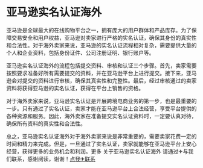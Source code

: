 # 亚马逊实名认证海外

亚马逊是全球最大的在线购物平台之一，拥有庞大的用户群体和产品库存。为了保障交易安全和用户权益，亚马逊对卖家进行严格的实名认证，确保其身份的真实性和合法性。对于海外卖家来说，亚马逊的实名认证流程相对复杂，需要提供大量的个人和企业资料，包括身份证件、公司注册证明、银行账户等。

亚马逊实名认证海外的流程包括提交资料、审核和认证三个步骤。首先，卖家需要按照要求准备好所有需要提交的资料，并在亚马逊平台上进行提交。接下来，亚马逊会对提交的资料进行审核，确保其真实性和完整性。最后，经过审核通过的卖家资料将获得亚马逊的实名认证，获得在平台上销售的资格。

对于海外卖家来说，亚马逊实名认证是开展跨境电商业务的第一步，也是最重要的一步。只有通过了实名认证，卖家才能在亚马逊平台上合法经营，享受平台提供的各种资源和服务。因此，海外卖家在准备提交实名认证资料时，一定要认真对待，确保所有资料的真实性和合法性。

总之，亚马逊实名认证海外对于海外卖家来说是非常重要的，需要卖家花费一定的时间和精力来完成。但是，一旦通过了实名认证，卖家就能够在亚马逊平台上安心经营，获得更多的业务机会和利润。更多 关于亚马逊实名认证海外 请通过✈与我们联系，感谢阅读，谢谢！[点我✈联系](https://d.k02.cc)
